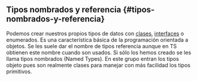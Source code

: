 ## Tipos nombrados y referencia {#tipos-nombrados-y-referencia}

Podemos crear nuestros propios tipos de datos con [clases](../enumerados/const_enums.md), [interfaces](../clases/objetos_dinamicos.md#757309351116418-_Interfaces) o enumerados. Es una característica básica de la programación orientada a objetos. Se les suele dar el nombre de tipos referencia aunque en TS obtienen este nombre cuando son usados. Si sólo los hemos creado se les llama tipos nombrados (Named Types). En este grupo entran los tipos objeto pues son realmente clases para manejar con más facilidad los tipos primitivos.